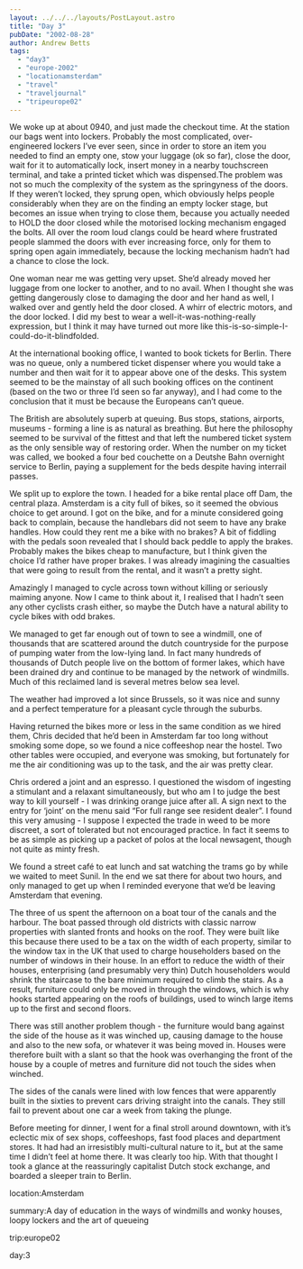 ```yaml
---
layout: ../../../layouts/PostLayout.astro
title: "Day 3"
pubDate: "2002-08-28"
author: Andrew Betts
tags: 
  - "day3"
  - "europe-2002"
  - "locationamsterdam"
  - "travel"
  - "traveljournal"
  - "tripeurope02"
---
```


We woke up at about 0940, and just made the checkout time. At the station our bags went into lockers. Probably the most complicated, over-engineered lockers I’ve ever seen, since in order to store an item you needed to find an empty one, stow your luggage (ok so far), close the door, wait for it to automatically lock, insert money in a nearby touchscreen terminal, and take a printed ticket which was dispensed.The problem was not so much the complexity of the system as the springyness of the doors. If they weren’t locked, they sprung open, which obviously helps people considerably when they are on the finding an empty locker stage, but becomes an issue when trying to close them, because you actually needed to HOLD the door closed while the motorised locking mechanism engaged the bolts. All over the room loud clangs could be heard where frustrated people slammed the doors with ever increasing force, only for them to spring open again immediately, because the locking mechanism hadn’t had a chance to close the lock.

One woman near me was getting very upset. She’d already moved her luggage from one locker to another, and to no avail. When I thought she was getting dangerously close to damaging the door and her hand as well, I walked over and gently held the door closed. A whirr of electric motors, and the door locked. I did my best to wear a well-it-was-nothing-really expression, but I think it may have turned out more like this-is-so-simple-I-could-do-it-blindfolded.

At the international booking office, I wanted to book tickets for Berlin. There was no queue, only a numbered ticket dispenser where you would take a number and then wait for it to appear above one of the desks. This system seemed to be the mainstay of all such booking offices on the continent (based on the two or three I’d seen so far anyway), and I had come to the conclusion that it must be because the Europeans can’t queue.

The British are absolutely superb at queuing. Bus stops, stations, airports, museums - forming a line is as natural as breathing. But here the philosophy seemed to be survival of the fittest and that left the numbered ticket system as the only sensible way of restoring order. When the number on my ticket was called, we booked a four bed couchette on a Deutshe Bahn overnight service to Berlin, paying a supplement for the beds despite having interrail passes.

We split up to explore the town. I headed for a bike rental place off Dam, the central plaza. Amsterdam is a city full of bikes, so it seemed the obvious choice to get around. I got on the bike, and for a minute considered going back to complain, because the handlebars did not seem to have any brake handles. How could they rent me a bike with no brakes? A bit of fiddling with the pedals soon revealed that I should back peddle to apply the brakes. Probably makes the bikes cheap to manufacture, but I think given the choice I’d rather have proper brakes. I was already imagining the casualties that were going to result from the rental, and it wasn’t a pretty sight.

Amazingly I managed to cycle across town without killing or seriously maiming anyone. Now I came to think about it, I realised that I hadn’t seen any other cyclists crash either, so maybe the Dutch have a natural ability to cycle bikes with odd brakes.

We managed to get far enough out of town to see a windmill, one of thousands that are scattered around the dutch countryside for the purpose of pumping water from the low-lying land. In fact many hundreds of thousands of Dutch people live on the bottom of former lakes, which have been drained dry and continue to be managed by the network of windmills. Much of this reclaimed land is several metres below sea level.

The weather had improved a lot since Brussels, so it was nice and sunny and a perfect temperature for a pleasant cycle through the suburbs.

Having returned the bikes more or less in the same condition as we hired them, Chris decided that he’d been in Amsterdam far too long without smoking some dope, so we found a nice coffeeshop near the hostel. Two other tables were occupied, and everyone was smoking, but fortunately for me the air conditioning was up to the task, and the air was pretty clear.

Chris ordered a joint and an espresso. I questioned the wisdom of ingesting a stimulant and a relaxant simultaneously, but who am I to judge the best way to kill yourself - I was drinking orange juice after all. A sign next to the entry for ‘joint’ on the menu said “For full range see resident dealer”. I found this very amusing - I suppose I expected the trade in weed to be more discreet, a sort of tolerated but not encouraged practice. In fact it seems to be as simple as picking up a packet of polos at the local newsagent, though not quite as minty fresh.

We found a street café to eat lunch and sat watching the trams go by while we waited to meet Sunil. In the end we sat there for about two hours, and only managed to get up when I reminded everyone that we’d be leaving Amsterdam that evening.

The three of us spent the afternoon on a boat tour of the canals and the harbour. The boat passed through old districts with classic narrow properties with slanted fronts and hooks on the roof. They were built like this because there used to be a tax on the width of each property, similar to the window tax in the UK that used to charge householders based on the number of windows in their house. In an effort to reduce the width of their houses, enterprising (and presumably very thin) Dutch householders would shrink the staircase to the bare minimum required to climb the stairs. As a result, furniture could only be moved in through the windows, which is why hooks started appearing on the roofs of buildings, used to winch large items up to the first and second floors.

There was still another problem though - the furniture would bang against the side of the house as it was winched up, causing damage to the house and also to the new sofa, or whatever it was being moved in. Houses were therefore built with a slant so that the hook was overhanging the front of the house by a couple of metres and furniture did not touch the sides when winched.

The sides of the canals were lined with low fences that were apparently built in the sixties to prevent cars driving straight into the canals. They still fail to prevent about one car a week from taking the plunge.

Before meeting for dinner, I went for a final stroll around downtown, with it’s eclectic mix of sex shops, coffeeshops, fast food places and department stores. It had had an irresistibly multi-cultural nature to it„ but at the same time I didn’t feel at home there. It was clearly too hip. With that thought I took a glance at the reassuringly capitalist Dutch stock exchange, and boarded a sleeper train to Berlin.

location:Amsterdam

summary:A day of education in the ways of windmills and wonky houses, loopy lockers and the art of queueing

trip:europe02

day:3
